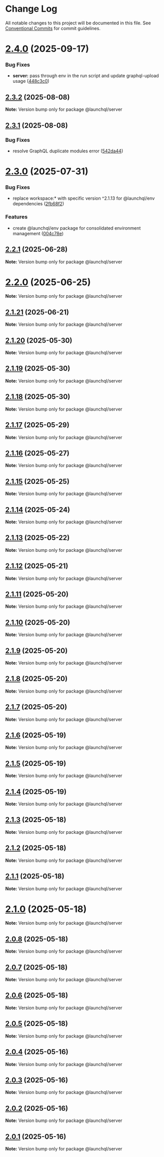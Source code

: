 # Change Log

All notable changes to this project will be documented in this file.
See [Conventional Commits](https://conventionalcommits.org) for commit guidelines.

# [2.4.0](https://github.com/launchql/launchql/compare/@launchql/server@2.3.2...@launchql/server@2.4.0) (2025-09-17)


### Bug Fixes

* **server:** pass through env in the run script and update graphql-upload usage ([448c3c0](https://github.com/launchql/launchql/commit/448c3c008de75ed5af4c9c7aee70d62d1e33ed6c))





## [2.3.2](https://github.com/launchql/launchql/compare/@launchql/server@2.3.1...@launchql/server@2.3.2) (2025-08-08)

**Note:** Version bump only for package @launchql/server





## [2.3.1](https://github.com/launchql/launchql/compare/@launchql/server@2.3.0...@launchql/server@2.3.1) (2025-08-08)


### Bug Fixes

* resolve GraphQL duplicate modules error ([542da44](https://github.com/launchql/launchql/commit/542da447b903c0125d5c604a82c2e5761eae0638))





# [2.3.0](https://github.com/launchql/launchql/compare/@launchql/server@2.2.1...@launchql/server@2.3.0) (2025-07-31)


### Bug Fixes

* replace workspace:* with specific version ^2.1.13 for @launchql/env dependencies ([2fb68f2](https://github.com/launchql/launchql/commit/2fb68f247fd2aa9d966bafe19986db016c2be3c3))


### Features

* create @launchql/env package for consolidated environment management ([004c78e](https://github.com/launchql/launchql/commit/004c78e87ceddfc2d0a3f74e79affe13c8a628d1))





## [2.2.1](https://github.com/launchql/launchql/compare/@launchql/server@2.2.0...@launchql/server@2.2.1) (2025-06-28)

**Note:** Version bump only for package @launchql/server





# [2.2.0](https://github.com/launchql/launchql/compare/@launchql/server@2.1.21...@launchql/server@2.2.0) (2025-06-25)

**Note:** Version bump only for package @launchql/server





## [2.1.21](https://github.com/launchql/launchql/compare/@launchql/server@2.1.20...@launchql/server@2.1.21) (2025-06-21)

**Note:** Version bump only for package @launchql/server





## [2.1.20](https://github.com/launchql/launchql/compare/@launchql/server@2.1.19...@launchql/server@2.1.20) (2025-05-30)

**Note:** Version bump only for package @launchql/server





## [2.1.19](https://github.com/launchql/launchql/compare/@launchql/server@2.1.18...@launchql/server@2.1.19) (2025-05-30)

**Note:** Version bump only for package @launchql/server





## [2.1.18](https://github.com/launchql/launchql/compare/@launchql/server@2.1.17...@launchql/server@2.1.18) (2025-05-30)

**Note:** Version bump only for package @launchql/server





## [2.1.17](https://github.com/launchql/launchql/compare/@launchql/server@2.1.16...@launchql/server@2.1.17) (2025-05-29)

**Note:** Version bump only for package @launchql/server





## [2.1.16](https://github.com/launchql/launchql/compare/@launchql/server@2.1.15...@launchql/server@2.1.16) (2025-05-27)

**Note:** Version bump only for package @launchql/server





## [2.1.15](https://github.com/launchql/launchql/compare/@launchql/server@2.1.14...@launchql/server@2.1.15) (2025-05-25)

**Note:** Version bump only for package @launchql/server





## [2.1.14](https://github.com/launchql/launchql/compare/@launchql/server@2.1.13...@launchql/server@2.1.14) (2025-05-24)

**Note:** Version bump only for package @launchql/server





## [2.1.13](https://github.com/launchql/launchql/compare/@launchql/server@2.1.12...@launchql/server@2.1.13) (2025-05-22)

**Note:** Version bump only for package @launchql/server





## [2.1.12](https://github.com/launchql/launchql/compare/@launchql/server@2.1.11...@launchql/server@2.1.12) (2025-05-21)

**Note:** Version bump only for package @launchql/server





## [2.1.11](https://github.com/launchql/launchql/compare/@launchql/server@2.1.10...@launchql/server@2.1.11) (2025-05-20)

**Note:** Version bump only for package @launchql/server





## [2.1.10](https://github.com/launchql/launchql/compare/@launchql/server@2.1.9...@launchql/server@2.1.10) (2025-05-20)

**Note:** Version bump only for package @launchql/server





## [2.1.9](https://github.com/launchql/launchql/compare/@launchql/server@2.1.8...@launchql/server@2.1.9) (2025-05-20)

**Note:** Version bump only for package @launchql/server





## [2.1.8](https://github.com/launchql/launchql/compare/@launchql/server@2.1.7...@launchql/server@2.1.8) (2025-05-20)

**Note:** Version bump only for package @launchql/server





## [2.1.7](https://github.com/launchql/launchql/compare/@launchql/server@2.1.6...@launchql/server@2.1.7) (2025-05-20)

**Note:** Version bump only for package @launchql/server





## [2.1.6](https://github.com/launchql/launchql/compare/@launchql/server@2.1.5...@launchql/server@2.1.6) (2025-05-19)

**Note:** Version bump only for package @launchql/server





## [2.1.5](https://github.com/launchql/launchql/compare/@launchql/server@2.1.4...@launchql/server@2.1.5) (2025-05-19)

**Note:** Version bump only for package @launchql/server





## [2.1.4](https://github.com/launchql/launchql/compare/@launchql/server@2.1.3...@launchql/server@2.1.4) (2025-05-19)

**Note:** Version bump only for package @launchql/server





## [2.1.3](https://github.com/launchql/launchql/compare/@launchql/server@2.1.2...@launchql/server@2.1.3) (2025-05-18)

**Note:** Version bump only for package @launchql/server





## [2.1.2](https://github.com/launchql/launchql/compare/@launchql/server@2.1.1...@launchql/server@2.1.2) (2025-05-18)

**Note:** Version bump only for package @launchql/server





## [2.1.1](https://github.com/launchql/launchql/compare/@launchql/server@2.1.0...@launchql/server@2.1.1) (2025-05-18)

**Note:** Version bump only for package @launchql/server





# [2.1.0](https://github.com/launchql/launchql/compare/@launchql/server@2.0.8...@launchql/server@2.1.0) (2025-05-18)

**Note:** Version bump only for package @launchql/server





## [2.0.8](https://github.com/launchql/launchql/compare/@launchql/server@2.0.7...@launchql/server@2.0.8) (2025-05-18)

**Note:** Version bump only for package @launchql/server





## [2.0.7](https://github.com/launchql/launchql/compare/@launchql/server@2.0.6...@launchql/server@2.0.7) (2025-05-18)

**Note:** Version bump only for package @launchql/server





## [2.0.6](https://github.com/launchql/launchql/compare/@launchql/server@2.0.5...@launchql/server@2.0.6) (2025-05-18)

**Note:** Version bump only for package @launchql/server





## [2.0.5](https://github.com/launchql/launchql/compare/@launchql/server@2.0.4...@launchql/server@2.0.5) (2025-05-18)

**Note:** Version bump only for package @launchql/server





## [2.0.4](https://github.com/launchql/launchql/compare/@launchql/server@2.0.3...@launchql/server@2.0.4) (2025-05-16)

**Note:** Version bump only for package @launchql/server





## [2.0.3](https://github.com/launchql/launchql/compare/@launchql/server@2.0.2...@launchql/server@2.0.3) (2025-05-16)

**Note:** Version bump only for package @launchql/server





## [2.0.2](https://github.com/launchql/launchql/compare/@launchql/server@2.0.1...@launchql/server@2.0.2) (2025-05-16)

**Note:** Version bump only for package @launchql/server





## [2.0.1](https://github.com/launchql/launchql/compare/@launchql/server@1.1.3...@launchql/server@2.0.1) (2025-05-16)

**Note:** Version bump only for package @launchql/server
